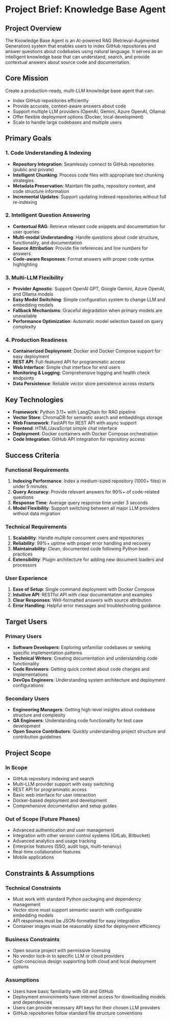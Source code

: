 # Project Brief: Knowledge Base Agent

## Project Overview

The Knowledge Base Agent is an AI-powered RAG (Retrieval-Augmented Generation) system that enables users to index GitHub repositories and answer questions about codebases using natural language. It serves as an intelligent knowledge base that can understand, search, and provide contextual answers about source code and documentation.

## Core Mission

Create a production-ready, multi-LLM knowledge base agent that can:
- Index GitHub repositories efficiently
- Provide accurate, context-aware answers about code
- Support multiple LLM providers (OpenAI, Gemini, Azure OpenAI, Ollama)
- Offer flexible deployment options (Docker, local development)
- Scale to handle large codebases and multiple users

## Primary Goals

### 1. Code Understanding & Indexing
- **Repository Integration**: Seamlessly connect to GitHub repositories (public and private)
- **Intelligent Chunking**: Process code files with appropriate text chunking strategies
- **Metadata Preservation**: Maintain file paths, repository context, and code structure information
- **Incremental Updates**: Support updating indexed repositories without full re-indexing

### 2. Intelligent Question Answering
- **Contextual RAG**: Retrieve relevant code snippets and documentation for user queries
- **Multi-modal Understanding**: Handle questions about code structure, functionality, and documentation
- **Source Attribution**: Provide file references and line numbers for answers
- **Code-aware Responses**: Format answers with proper code syntax highlighting

### 3. Multi-LLM Flexibility
- **Provider Agnostic**: Support OpenAI GPT, Google Gemini, Azure OpenAI, and Ollama models
- **Easy Model Switching**: Simple configuration system to change LLM and embedding models
- **Fallback Mechanisms**: Graceful degradation when primary models are unavailable
- **Performance Optimization**: Automatic model selection based on query complexity

### 4. Production Readiness
- **Containerized Deployment**: Docker and Docker Compose support for easy deployment
- **REST API**: Full-featured API for programmatic access
- **Web Interface**: Simple chat interface for end users
- **Monitoring & Logging**: Comprehensive logging and health check endpoints
- **Data Persistence**: Reliable vector store persistence across restarts

## Key Technologies

- **Framework**: Python 3.11+ with LangChain for RAG pipeline
- **Vector Store**: ChromaDB for semantic search and embeddings storage
- **Web Framework**: FastAPI for REST API with async support
- **Frontend**: HTML/JavaScript simple chat interface
- **Deployment**: Docker containers with Docker Compose orchestration
- **Code Integration**: GitHub API integration for repository access

## Success Criteria

### Functional Requirements
1. **Indexing Performance**: Index a medium-sized repository (1000+ files) in under 5 minutes
2. **Query Accuracy**: Provide relevant answers for 90%+ of code-related questions
3. **Response Time**: Average query response time under 3 seconds
4. **Model Flexibility**: Support switching between all major LLM providers without data migration

### Technical Requirements
1. **Scalability**: Handle multiple concurrent users and repositories
2. **Reliability**: 99%+ uptime with proper error handling and recovery
3. **Maintainability**: Clean, documented code following Python best practices
4. **Extensibility**: Plugin architecture for adding new document loaders and processors

### User Experience
1. **Ease of Setup**: Single command deployment with Docker Compose
2. **Intuitive API**: RESTful API with clear documentation and examples
3. **Clear Responses**: Well-formatted answers with source attribution
4. **Error Handling**: Helpful error messages and troubleshooting guidance

## Target Users

### Primary Users
- **Software Developers**: Exploring unfamiliar codebases or seeking specific implementation patterns
- **Technical Writers**: Creating documentation and understanding code functionality
- **Code Reviewers**: Getting quick context about code changes and implementations
- **DevOps Engineers**: Understanding system architecture and deployment configurations

### Secondary Users
- **Engineering Managers**: Getting high-level insights about codebase structure and complexity
- **QA Engineers**: Understanding code functionality for test case development
- **Open Source Contributors**: Quickly understanding project structure and contribution guidelines

## Project Scope

### In Scope
- GitHub repository indexing and search
- Multi-LLM provider support with easy switching
- REST API for programmatic access
- Basic web interface for user interaction
- Docker-based deployment and development
- Comprehensive documentation and setup guides

### Out of Scope (Future Phases)
- Advanced authentication and user management
- Integration with other version control systems (GitLab, Bitbucket)
- Advanced analytics and usage tracking
- Enterprise features (SSO, audit logs, multi-tenancy)
- Real-time collaboration features
- Mobile applications

## Constraints & Assumptions

### Technical Constraints
- Must work with standard Python packaging and dependency management
- Vector store must support semantic search with configurable embedding models
- API responses must be JSON-formatted for easy integration
- Container images must be reasonably sized for deployment efficiency

### Business Constraints
- Open source project with permissive licensing
- No vendor lock-in to specific LLM or cloud providers
- Cost-conscious design supporting both cloud and local deployment options

### Assumptions
- Users have basic familiarity with Git and GitHub
- Deployment environments have internet access for downloading models and dependencies
- Users can provide necessary API keys for their chosen LLM providers
- GitHub repositories follow standard file structure conventions
